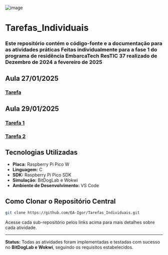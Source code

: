 ![image](https://github.com/user-attachments/assets/8ea073f2-37d9-4369-a1ee-2a4047646614)

# Tarefas_Individuais

### Este repositório contém o código-fonte e a documentação para as atividades práticas Feitas individualmente para a fase 1 do programa de residência EmbarcaTech ResTIC 37 realizado de Dezembro de 2024 a fevereiro de 2025

## Aula 27/01/2025
### [Tarefa](https://github.com/EA-Igor/Tarefas_Individuais/tree/main/Tarefa_27_01)

## Aula 29/01/2025
### [Tarefa 1](https://github.com/EA-Igor/Tarefas_Individuais/tree/main/Tarefa_29_01/Tarefa1)
### [Tarefa 2](https://github.com/EA-Igor/Tarefas_Individuais/tree/main/Tarefa_29_01/Tarefa2)

## Tecnologias Utilizadas

- **Placa:** Raspberry Pi Pico W
- **Linguagem:** C
- **SDK:** Raspberry Pi Pico SDK
- **Simulação:** BitDogLab e Wokwi
- **Ambiente de Desenvolvimento:** VS Code

## Como Clonar o Repositório Central

```bash
git clone https://github.com/EA-Igor/Tarefas_Individuais.git
```

Acesse cada sub-repositório pelos links acima para mais detalhes sobre cada atividade.

---

**Status:** Todas as atividades foram implementadas e testadas com sucesso no **BitDogLab e Wokwi**, seguindo os requisitos estabelecidos.

